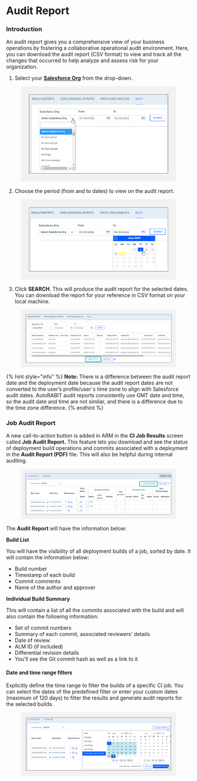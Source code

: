 # Audit Report

### Introduction <a href="#introduction" id="introduction"></a>

An audit report gives you a comprehensive view of your business operations by fostering a collaborative operational audit environment. Here, you can download the audit report (CSV format) to view and track all the changes that occurred to help analyze and assess risk for your organization.

1. Select your [**Salesforce Org**](arm-administration/registration/salesforce-org/) from the drop-down.

<figure><img src="../../.gitbook/assets/image (47).png" alt="" width="563"><figcaption></figcaption></figure>

2. Choose the period (from and to dates) to view on the audit report.

<figure><img src="../../.gitbook/assets/image (48).png" alt="" width="563"><figcaption></figcaption></figure>

3. Click **SEARCH**. This will produce the audit report for the selected dates. You can download the report for your reference in CSV format on your local machine.

<figure><img src="../../.gitbook/assets/image (49).png" alt=""><figcaption></figcaption></figure>

{% hint style="info" %}
**Note:** There is a difference between the audit report date and the deployment date because the audit report dates are not converted to the user’s profile/user\`s time zone to align with Salesforce audit dates. AutoRABIT audit reports consistently use GMT date and time, so the audit date and time are not similar, and there is a difference due to the time zone difference.
{% endhint %}

### **Job Audit Report** <a href="#job-audit-report" id="job-audit-report"></a>

A new call-to-action button is added in ARM in the **CI Job Results** screen called **Job Audit Report.** This feature lets you download and see the status of deployment build operations and commits associated with a deployment in the **Audit Report (PDF)** file. This will also be helpful during internal auditing.

<figure><img src="../../.gitbook/assets/image (50).png" alt=""><figcaption></figcaption></figure>

The **Audit Report** will have the information below:&#x20;

**Build List**

You will have the visibility of all deployment builds of a job, sorted by date. It will contain the information below:

* Build number
* Timestamp of each build
* Commit comments
* Name of the author and approver

**Individual Build Summary**

This will contain a list of all the commits associated with the build and will also contain the following information:&#x20;

* Set of commit numbers
* Summary of each commit, associated reviewers’ details
* Date of review
* ALM ID (if included)
* Differential revision details
* You'll see the Git commit hash as well as a link to it

#### **Date and time range filters** <a href="#date-and-time-range-filters" id="date-and-time-range-filters"></a>

Explicitly define the time range to filter the builds of a specific CI job. You can select the dates of the predefined filter or enter your custom dates (maximum of 120 days) to filter the results and generate audit reports for the selected builds.

<figure><img src="../../.gitbook/assets/image (51).png" alt=""><figcaption></figcaption></figure>
